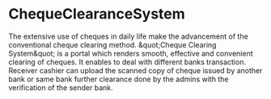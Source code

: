 # ChequeClearanceSystem
The extensive use of cheques in daily life make the advancement of the conventional cheque clearing method. &amp;quot;Cheque Clearing System&amp;quot; is a portal which renders smooth, effective and convenient clearing of cheques. It enables to deal with different banks transaction. Receiver cashier can upload the scanned copy of cheque issued by another bank or same bank further clearance done by the admins with the verification of the sender bank.
